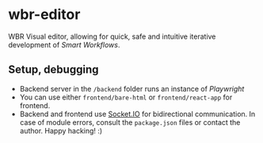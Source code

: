 # wbr-editor

WBR Visual editor, allowing for quick, safe and intuitive iterative development of *Smart Workflows*.

## Setup, debugging

- Backend server in the `/backend` folder runs an instance of *Playwright*
- You can use either `frontend/bare-html` or `frontend/react-app` for frontend.
- Backend and frontend use [Socket.IO](https://socket.io/) for bidirectional communication. In case of module errors, consult the `package.json` files or contact the author. Happy hacking! :)